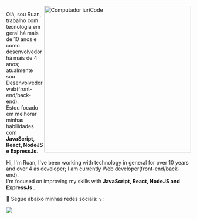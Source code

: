 <img src="https://raw.githubusercontent.com/MicaelliMedeiros/micaellimedeiros/master/image/computer-illustration.png" min-width="400px" max-width="400px" width="400px" align="right" alt="Computador iuriCode">

<p align="left"> 
  Olá, sou Ruan, trabalho com tecnologia em geral há mais de 10 anos e como desenvolvedor há mais de 4 anos; atualmente sou Desenvolvedor web(front-end/back-end).<br> 
  Estou focado em melhorar minhas habilidades com<strong> JavaScript, React, NodeJS e ExpressJs</strong>.<br>
</p>

<p align="left" > 
 Hi, I'm Ruan, I've been working with technology in general for over 10 years and over 4 as developer; I am currently Web developer(front-end/back-end).<br>
  I'm focused on improving my skills with <strong> JavaScript, React, NodeJS and ExpressJs </strong>.<br>
</p>

<p align="left">

<p align="left">
  💌 Segue abaixo minhas redes sociais: ⤵️
:</p>

<p align="left">

  <a href="https://www.linkedin.com/in/ruancsc/" alt="Linkedin">
  <img src="https://img.shields.io/badge/-Linkedin-0e76a8?style=flat-square&logo=Linkedin&logoColor=white&link=LINK-DO-SEU-LINKEDIN" /></a>

</p>  
